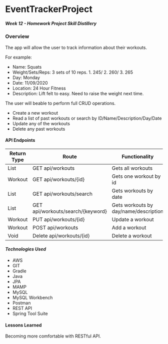 # EventTrackerProject
##### Week 12 - Homework Project Skill Distillery

### Overview
The app will allow the user to track information about their workouts. 

For example:
* Name:  Squats
* Weight/Sets/Reps:  3 sets of 10 reps. 1. 245/ 2. 260/ 3. 265
* Day:  Monday
* Date:  11/09/2020
* Location:  24 Hour Fitness
* Description:  Lift felt to easy. Need to raise the weight next time.
	
The user will beable to perform full CRUD operations. 
* Create a new workout
* Read a list of past workouts or search by ID/Name/Description/Day/Date
* Update any of the workouts
* Delete any past workouts

#### API Endpoints


| Return Type | Route | Functionality |
| --- | --- | --- |
| List<Workout> 	| GET api/workouts                  	| Gets all workouts                     	|
| Workout       	| GET api/workouts/{id}             	| Gets one workout by id                	|
| List<Workout> 	| GET api/workouts/search           	| Gets workouts by date                 	|
| List<Workout> 	| GET api/workouts/search/{keyword} 	| Gets workouts by day/name/description 	|
| Workout       	| PUT api/workouts/{id}             	| Update a workout                      	|
| Workout       	| POST api/workouts                 	| Add a workout                         	|
| Void          	| Delete api/workouts/{id}          	| Delete a workout                      	|


#### *Technologies Used*
* AWS
* GIT
* Gradle
* Java
* JPA
* MAMP
* MySQL
* MySQL Workbench
* Postman
* REST API
* Spring Tool Suite 


#### Lessons Learned
Becoming more comfortable with RESTful API.  